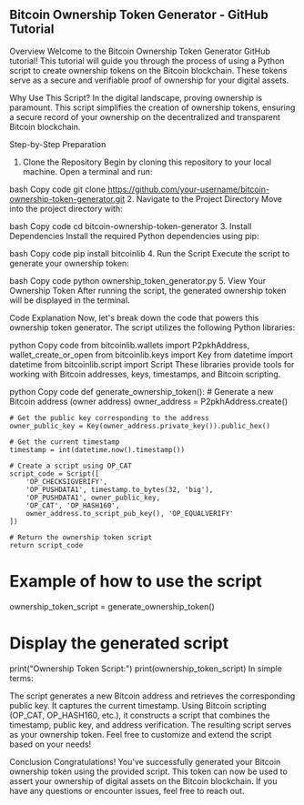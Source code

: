 ## Bitcoin Ownership Token Generator - GitHub Tutorial
Overview
Welcome to the Bitcoin Ownership Token Generator GitHub tutorial! This tutorial will guide you through the process of using a Python script to create ownership tokens on the Bitcoin blockchain. These tokens serve as a secure and verifiable proof of ownership for your digital assets.

Why Use This Script?
In the digital landscape, proving ownership is paramount. This script simplifies the creation of ownership tokens, ensuring a secure record of your ownership on the decentralized and transparent Bitcoin blockchain.

Step-by-Step Preparation
1. Clone the Repository
Begin by cloning this repository to your local machine. Open a terminal and run:

bash
Copy code
git clone https://github.com/your-username/bitcoin-ownership-token-generator.git
2. Navigate to the Project Directory
Move into the project directory with:

bash
Copy code
cd bitcoin-ownership-token-generator
3. Install Dependencies
Install the required Python dependencies using pip:

bash
Copy code
pip install bitcoinlib
4. Run the Script
Execute the script to generate your ownership token:

bash
Copy code
python ownership_token_generator.py
5. View Your Ownership Token
After running the script, the generated ownership token will be displayed in the terminal.

Code Explanation
Now, let's break down the code that powers this ownership token generator. The script utilizes the following Python libraries:

python
Copy code
from bitcoinlib.wallets import P2pkhAddress, wallet_create_or_open
from bitcoinlib.keys import Key
from datetime import datetime
from bitcoinlib.script import Script
These libraries provide tools for working with Bitcoin addresses, keys, timestamps, and Bitcoin scripting.

python
Copy code
def generate_ownership_token():
    # Generate a new Bitcoin address (owner address)
    owner_address = P2pkhAddress.create()

    # Get the public key corresponding to the address
    owner_public_key = Key(owner_address.private_key()).public_hex()

    # Get the current timestamp
    timestamp = int(datetime.now().timestamp())

    # Create a script using OP_CAT
    script_code = Script([
        'OP_CHECKSIGVERIFY',
        'OP_PUSHDATA1', timestamp.to_bytes(32, 'big'),
        'OP_PUSHDATA1', owner_public_key,
        'OP_CAT', 'OP_HASH160',
        owner_address.to_script_pub_key(), 'OP_EQUALVERIFY'
    ])

    # Return the ownership token script
    return script_code

# Example of how to use the script
ownership_token_script = generate_ownership_token()

# Display the generated script
print("Ownership Token Script:")
print(ownership_token_script)
In simple terms:

The script generates a new Bitcoin address and retrieves the corresponding public key.
It captures the current timestamp.
Using Bitcoin scripting (OP_CAT, OP_HASH160, etc.), it constructs a script that combines the timestamp, public key, and address verification.
The resulting script serves as your ownership token.
Feel free to customize and extend the script based on your needs!

Conclusion
Congratulations! You've successfully generated your Bitcoin ownership token using the provided script. This token can now be used to assert your ownership of digital assets on the Bitcoin blockchain. If you have any questions or encounter issues, feel free to reach out.
